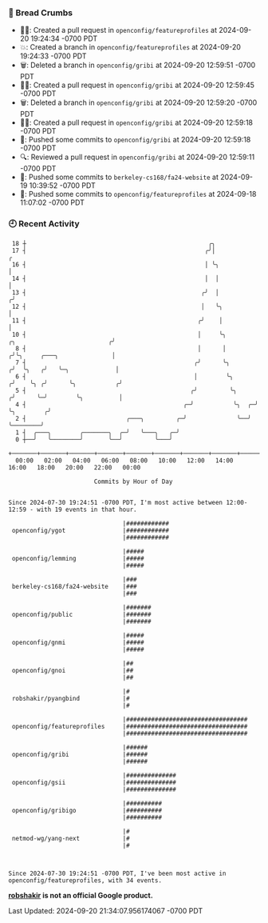 ### 🍞 Bread Crumbs

 * ✍🏼: Created a pull request in `openconfig/featureprofiles` at 2024-09-20 19:24:34 -0700 PDT
 * 💥: Created a branch in `openconfig/featureprofiles` at 2024-09-20 19:24:33 -0700 PDT
 * 🗑: Deleted a branch in `openconfig/gribi` at 2024-09-20 12:59:51 -0700 PDT
 * ✍🏼: Created a pull request in `openconfig/gribi` at 2024-09-20 12:59:45 -0700 PDT
 * 🗑: Deleted a branch in `openconfig/gribi` at 2024-09-20 12:59:20 -0700 PDT
 * ✍🏼: Created a pull request in `openconfig/gribi` at 2024-09-20 12:59:18 -0700 PDT
 * 🚢: Pushed some commits to `openconfig/gribi` at 2024-09-20 12:59:18 -0700 PDT
 * 🔍: Reviewed a pull request in  `openconfig/gribi` at 2024-09-20 12:59:11 -0700 PDT
 * 🚢: Pushed some commits to `berkeley-cs168/fa24-website` at 2024-09-19 10:39:52 -0700 PDT
 * 🚢: Pushed some commits to `openconfig/featureprofiles` at 2024-09-18 11:07:02 -0700 PDT

### 🕘 Recent Activity
```
 18 ┼                                                   ╭╮
 17 ┤                                                  ╭╯│                                             ╭
 16 ┤                                                  │ ╰╮                                            │
 14 ┤                                                  │  │                                            │
 13 ┤                                                 ╭╯  │                                           ╭╯
 12 ┤                                                 │   ╰╮                                          │
 11 ┤                                                ╭╯    │                                          │
 10 ┤                                                │     ╰╮            ╭╮                          ╭╯
  8 ┤                                                │      │           ╭╯╰╮     ╭───╮               │
  7 ┤                                               ╭╯      ╰╮         ╭╯  ╰╮   ╭╯   ╰─╮             │
  6 ┤                                               │        ╰╮       ╭╯    ╰╮ ╭╯      ╰╮           ╭╯
  5 ┤                                              ╭╯         ╰╮     ╭╯      ╰─╯        ╰╮          │
  4 ┤                                            ╭─╯           ╰╮  ╭─╯                   ╰╮        ╭╯
  2 ┤                            ╭───╮         ╭─╯              ╰──╯                      ╰────────╯
  1 ┤  ╭───╮        ╭───────╮  ╭─╯   ╰───╮   ╭─╯
  0 ┼──╯   ╰────────╯       ╰──╯         ╰───╯
    +───────+───────+───────+───────+───────+───────+───────+───────+───────+───────+───────+───────+────
  00:00   02:00   04:00   06:00   08:00   10:00   12:00   14:00   16:00   18:00   20:00   22:00   00:00   

						Commits by Hour of Day


Since 2024-07-30 19:24:51 -0700 PDT, I'm most active between 12:00-12:59 - with 19 events in that hour.

```



```
                                |############
 openconfig/ygot                |############
                                |############

                                |#####
 openconfig/lemming             |#####
                                |#####

                                |###
 berkeley-cs168/fa24-website    |###
                                |###

                                |#######
 openconfig/public              |#######
                                |#######

                                |#####
 openconfig/gnmi                |#####
                                |#####

                                |##
 openconfig/gnoi                |##
                                |##

                                |#
 robshakir/pyangbind            |#
                                |#

                                |##################################
 openconfig/featureprofiles     |##################################
                                |##################################

                                |######
 openconfig/gribi               |######
                                |######

                                |##############
 openconfig/gsii                |##############
                                |##############

                                |##########
 openconfig/gribigo             |##########
                                |##########

                                |#
 netmod-wg/yang-next            |#
                                |#



Since 2024-07-30 19:24:51 -0700 PDT, I've been most active in openconfig/featureprofiles, with 34 events.

```
**[robshakir](mailto:robjs@google.com) is not an official Google product.**  


Last Updated: 2024-09-20 21:34:07.956174067 -0700 PDT
